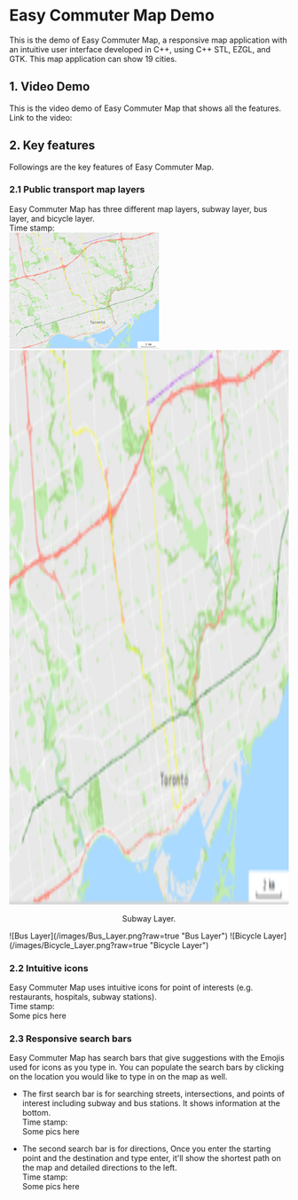 # Easy Commuter Map Demo
This is the demo of Easy Commuter Map, a responsive map application with an intuitive user interface developed in C++,
using C++ STL, EZGL, and GTK. This map application can show 19 cities.

## 1. Video Demo
This is the video demo of Easy Commuter Map that shows all the features.  
Link to the video: 

## 2. Key features
Followings are the key features of Easy Commuter Map.

### 2.1 Public transport map layers
Easy Commuter Map has three different map layers, subway layer, bus layer, and bicycle layer.  
Time stamp:  
![Subway Layer](/images/Subway_Layer.png?raw=true "Subway Layer")  
<img src = "/images/Subway_Layer.png" alt = "Subway Layer" title = "Subway Layer" style="width:1000px;height:1000px;" class = "center">
<p style="text-align:center;">Subway Layer.</p>
![Bus Layer](/images/Bus_Layer.png?raw=true "Bus Layer")  
![Bicycle Layer](/images/Bicycle_Layer.png?raw=true "Bicycle Layer")  

### 2.2 Intuitive icons
Easy Commuter Map uses intuitive icons for point of interests (e.g. restaurants, hospitals, subway stations).  
Time stamp:  
Some pics here

### 2.3 Responsive search bars
Easy Commuter Map has search bars that give suggestions with the Emojis used for icons as you type in. You can populate the search bars by clicking on the location you would like to type in on the map as well.
+ The first search bar is for searching streets, intersections, and points of interest including subway and bus stations. It shows information at the bottom.  
Time stamp:  
Some pics here

+ The second search bar is for directions, Once you enter the starting point and the destination and type enter, it'll show the shortest path on the map and detailed directions to the left.  
Time stamp:  
Some pics here

